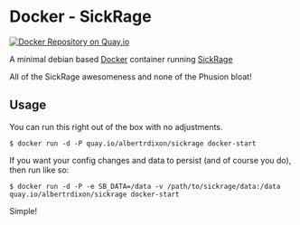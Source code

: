 # Docker - SickRage

[![Docker Repository on Quay.io](https://quay.io/repository/albertrdixon/sickrage/status "Docker Repository on Quay.io")](https://quay.io/repository/albertrdixon/sickrage)

A minimal debian based [Docker](http://www.docker.com) container running [SickRage](https://github.com/SiCKRAGETV/SickRage)

All of the SickRage awesomeness and none of the Phusion bloat!

## Usage

You can run this right out of the box with no adjustments.

```
$ docker run -d -P quay.io/albertrdixon/sickrage docker-start
```

If you want your config changes and data to persist (and of course you do), then run like so:

```
$ docker run -d -P -e SB_DATA=/data -v /path/to/sickrage/data:/data quay.io/albertrdixon/sickrage docker-start
```

Simple!
